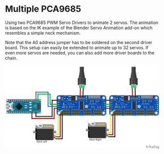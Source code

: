 # Multiple PCA9685

Using two PCA9685 PWM Servo Drivers to animate 2 servos. The animation is based on the IK example of the Blender Servo Animation add-on which resembles a simple neck mechanism.

Note that the A0 address jumper has to be soldered on the second driver board. This setup can easily be extended to animate up to 32 servos. If even more servos are needed, you can also add more driver boards to the chain.

![test](../../images/arduino-nano-with-2-PCA9685.png)
